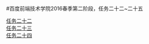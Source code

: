 #百度前端技术学院2016春季第二阶段，任务二十二~二十五

[任务二十二](http://zhoufuxin.github.io/zfxdev2_22(-25)/2_22.html)<br>
[任务二十三](http://zhoufuxin.github.io/zfxdev2_22(-25)/2_23.html)<br>
[任务二十四](http://zhoufuxin.github.io/zfxdev2_22(-25)/2_24.html)<br>